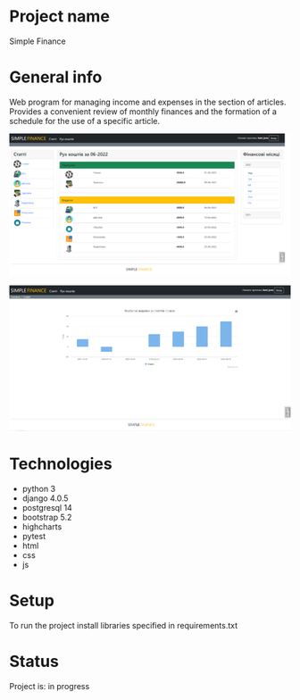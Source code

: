 # Project name
Simple Finance

# General info
Web program for managing income and expenses in the section of articles. Provides a convenient review of monthly finances and the formation of a schedule for the use of a specific article.

![](finance/finance/static/finance/images/SF.png)

![](finance/finance/static/finance/images/SF_graph.png)

# Technologies
* python 3
* django 4.0.5
* postgresql 14
* bootstrap 5.2
* highcharts
* pytest
* html
* css
* js

# Setup
To run the project install libraries specified in requirements.txt

# Status
Project is: in progress
